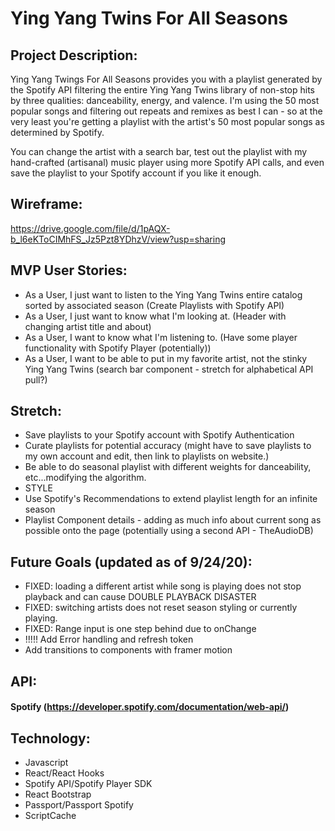 # Ying Yang Twins For All Seasons

## Project Description:

Ying Yang Twings For All Seasons provides you with a playlist generated by the Spotify API filtering the entire Ying Yang Twins library of non-stop hits by three qualities: danceability, energy, and valence. I'm using the 50 most popular songs and filtering out repeats and remixes as best I can - so at the very least you're getting a playlist with the artist's 50 most popular songs as determined by Spotify. 

You can change the artist with a search bar, test out the playlist with my hand-crafted (artisanal) music player using more Spotify API calls, and even save the playlist to your Spotify account if you like it enough. 

## Wireframe:

https://drive.google.com/file/d/1pAQX-b_l6eKToCIMhFS_Jz5Pzt8YDhzV/view?usp=sharing

## MVP User Stories:

- As a User, I just want to listen to the Ying Yang Twins entire catalog sorted by associated season (Create Playlists with Spotify API)
- As a User, I just want to know what I'm looking at. (Header with changing artist title and about)
- As a User, I want to know what I'm listening to. (Have some player functionality with Spotify Player (potentially))
- As a User, I want to be able to put in my favorite artist, not the stinky Ying Yang Twins (search bar component - stretch for alphabetical API pull?)

## Stretch:

- Save playlists to your Spotify account with Spotify Authentication
- Curate playlists for potential accuracy (might have to save playlists to my own account and edit, then link to playlists on website.)
- Be able to do seasonal playlist with different weights for danceability, etc...modifying the algorithm.
- STYLE
- Use Spotify's Recommendations to extend playlist length for an infinite season
- Playlist Component details - adding as much info about current song as possible
  onto the page (potentially using a second API - TheAudioDB)

## Future Goals (updated as of 9/24/20):
- FIXED: loading a different artist while song is playing does not stop playback and can cause DOUBLE PLAYBACK DISASTER
- FIXED: switching artists does not reset season styling or currently playing.
- FIXED: Range input is one step behind due to onChange
- !!!!! Add Error handling and refresh token
- Add transitions to components with framer motion

## API:

#### Spotify (https://developer.spotify.com/documentation/web-api/)

## Technology:

- Javascript
- React/React Hooks
- Spotify API/Spotify Player SDK
- React Bootstrap
- Passport/Passport Spotify
- ScriptCache

